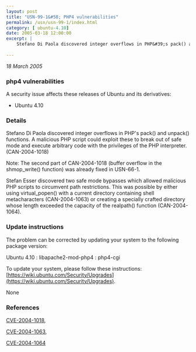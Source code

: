 ```yaml
---
layout: post
title: "USN-99-1&#58; PHP4 vulnerabilities"
permalink: /usn/usn-99-1/index.html
category: [ ubuntu-4.10]
date: 2005-03-18 12:00:00
excerpt: |
    Stefano Di Paola discovered integer overflows in PHP&#39;s pack() and unpack() functions. A malicious PHP script could exploit these to break out of safe mode and execute arbitrary code with the privileges of the PHP interpreter. (CAN-2004-1018)
    
--- 
```

 
 

*18 March 2005*

### php4 vulnerabilities

A security issue affects these releases of Ubuntu and its derivatives:

* Ubuntu 4.10

### Details

Stefano Di Paola discovered integer overflows in PHP&#39;s pack() and unpack() functions. A malicious PHP script could exploit these to break out of safe mode and execute arbitrary code with the privileges of the PHP interpreter. (CAN-2004-1018)

Note: The second part of CAN-2004-1018 (buffer overflow in the shmop_write() function) was already fixed in USN-66-1.

Stefan Esser discovered two safe mode bypasses which allowed malicious PHP scripts to circumvent path restrictions. This was possible by either using virtual_popen() with a current directory containing shell metacharacters (CAN-2004-1063) or creating a specially crafted directory whose length exceeded the capacity of the realpath() function (CAN-2004-1064).

### Update instructions

The problem can be corrected by updating your system to the following package version:

Ubuntu 4.10
 : libapache2-mod-php4 
 : php4-cgi 

To update your system, please follow these instructions: [https://wiki.ubuntu.com/Security/Upgrades](https://wiki.ubuntu.com/Security/Upgrades).

None

### References

 
 [CVE-2004-1018](http://people.ubuntu.com/~ubuntu-security/cve/CVE-2004-1018), 

 [CVE-2004-1063](http://people.ubuntu.com/~ubuntu-security/cve/CVE-2004-1063), 

 [CVE-2004-1064](http://people.ubuntu.com/~ubuntu-security/cve/CVE-2004-1064)
 

